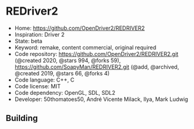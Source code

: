 # REDriver2

- Home: https://github.com/OpenDriver2/REDRIVER2
- Inspiration: Driver 2
- State: beta
- Keyword: remake, content commercial, original required
- Code repository: https://github.com/OpenDriver2/REDRIVER2.git (@created 2020, @stars 994, @forks 59), https://github.com/SoapyMan/REDRIVER2.git (@add, @archived, @created 2019, @stars 66, @forks 4)
- Code language: C++, C
- Code license: MIT
- Code dependency: OpenGL, SDL, SDL2
- Developer: 50thomatoes50, André Vicente Milack, Ilya, Mark Ludwig

## Building
